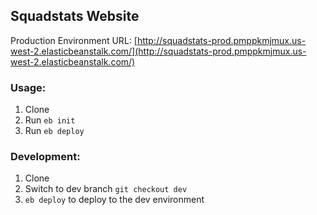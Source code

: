 ## Squadstats Website

Production Environment URL:
[http://squadstats-prod.pmppkmjmux.us-west-2.elasticbeanstalk.com/](http://squadstats-prod.pmppkmjmux.us-west-2.elasticbeanstalk.com/)

### Usage:
1) Clone
2) Run `eb init`
3) Run `eb deploy`

### Development:
1) Clone
2) Switch to dev branch `git checkout dev`
3) `eb deploy` to deploy to the dev environment